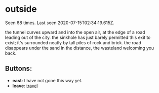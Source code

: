 # outside

Seen 68 times. Last seen 2020-07-15T02:34:19.615Z.

the tunnel curves upward and into the open air, at the edge of a road leading out of the city. the sinkhole has just barely permitted this exit to exist; it's surrounded neatly by tall piles of rock and brick. the road disappears under the sand in the distance, the wasteland welcoming you back.

## Buttons:

- **east**: I have not gone this way yet.
- **leave**: [travel](travel-travel.md)
